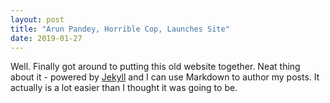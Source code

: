 ```yaml
---
layout: post
title: "Arun Pandey, Horrible Cop, Launches Site"
date: 2019-01-27
---
```


Well. Finally got around to putting this old website together. 
Neat thing about it - powered by [Jekyll](http://jekyllrb.com) and I can use Markdown to author my posts. 
It actually is a lot easier than I thought it was going to be.
